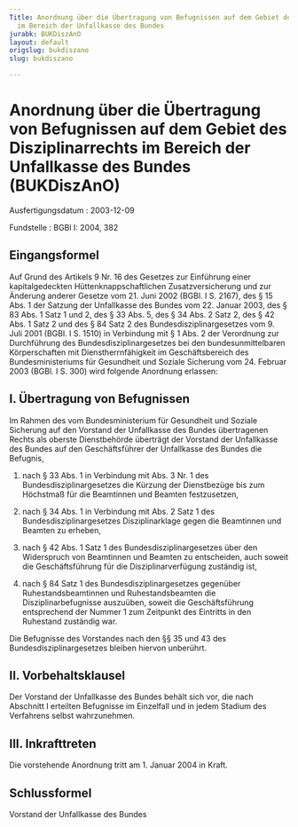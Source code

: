 ```yaml
---
Title: Anordnung über die Übertragung von Befugnissen auf dem Gebiet des Disziplinarrechts
  im Bereich der Unfallkasse des Bundes
jurabk: BUKDiszAnO
layout: default
origslug: bukdiszano
slug: bukdiszano

---
```


# Anordnung über die Übertragung von Befugnissen auf dem Gebiet des Disziplinarrechts im Bereich der Unfallkasse des Bundes (BUKDiszAnO)

Ausfertigungsdatum
:   2003-12-09

Fundstelle
:   BGBl I: 2004, 382

## Eingangsformel

Auf Grund des Artikels 9 Nr. 16 des Gesetzes zur Einführung einer
kapitalgedeckten Hüttenknappschaftlichen Zusatzversicherung und zur
Änderung anderer Gesetze vom 21. Juni 2002 (BGBl. I S. 2167), des § 15
Abs. 1 der Satzung der Unfallkasse des Bundes vom 22. Januar 2003, des
§ 83 Abs. 1 Satz 1 und 2, des § 33 Abs. 5, des § 34 Abs. 2 Satz 2, des
§ 42 Abs. 1 Satz 2 und des § 84 Satz 2 des Bundesdisziplinargesetzes
vom 9. Juli 2001 (BGBl. I S. 1510) in Verbindung mit § 1 Abs. 2 der
Verordnung zur Durchführung des Bundesdisziplinargesetzes bei den
bundesunmittelbaren Körperschaften mit Dienstherrnfähigkeit im
Geschäftsbereich des Bundesministeriums für Gesundheit und Soziale
Sicherung vom 24. Februar 2003 (BGBl. I S. 300) wird folgende
Anordnung erlassen:

## I. Übertragung von Befugnissen

Im Rahmen des vom Bundesministerium für Gesundheit und Soziale
Sicherung auf den Vorstand der Unfallkasse des Bundes übertragenen
Rechts als oberste Dienstbehörde überträgt der Vorstand der
Unfallkasse des Bundes auf den Geschäftsführer der Unfallkasse des
Bundes die Befugnis,

1.  nach § 33 Abs. 1 in Verbindung mit Abs. 3 Nr. 1 des
    Bundesdisziplinargesetzes die Kürzung der Dienstbezüge bis zum
    Höchstmaß für die Beamtinnen und Beamten festzusetzen,


2.  nach § 34 Abs. 1 in Verbindung mit Abs. 2 Satz 1 des
    Bundesdisziplinargesetzes Disziplinarklage gegen die Beamtinnen und
    Beamten zu erheben,


3.  nach § 42 Abs. 1 Satz 1 des Bundesdisziplinargesetzes über den
    Widerspruch von Beamtinnen und Beamten zu entscheiden, auch soweit die
    Geschäftsführung für die Disziplinarverfügung zuständig ist,


4.  nach § 84 Satz 1 des Bundesdisziplinargesetzes gegenüber
    Ruhestandsbeamtinnen und Ruhestandsbeamten die Disziplinarbefugnisse
    auszuüben, soweit die Geschäftsführung entsprechend der Nummer 1 zum
    Zeitpunkt des Eintritts in den Ruhestand zuständig war.



Die Befugnisse des Vorstandes nach den §§ 35 und 43 des
Bundesdisziplinargesetzes bleiben hiervon unberührt.

## II. Vorbehaltsklausel

Der Vorstand der Unfallkasse des Bundes behält sich vor, die nach
Abschnitt I erteilten Befugnisse im Einzelfall und in jedem Stadium
des Verfahrens selbst wahrzunehmen.

## III. Inkrafttreten

Die vorstehende Anordnung tritt am 1. Januar 2004 in Kraft.

## Schlussformel

Vorstand der Unfallkasse des Bundes

